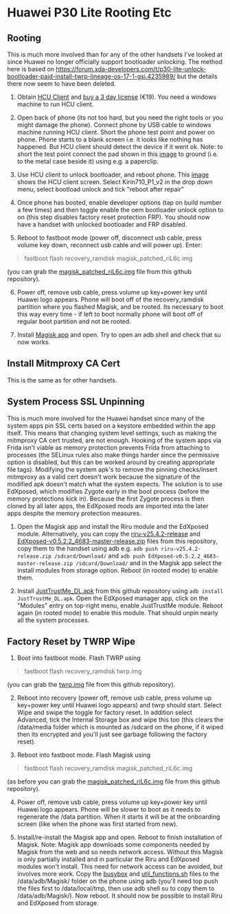 # Huawei P30 Lite Rooting Etc

## Rooting

This is much more involved than for any of the other handsets I've looked at since Huawei no longer officially support bootloader unlocking.   The method here is based on https://forum.xda-developers.com/t/p30-lite-unlock-bootloader-paid-install-twrp-lineage-os-17-1-gsi.4235989/ but the details there now seem to have been deleted.

1. Obtain [HCU Client](https://hcu-client.com/) and [buy a 3 day license](https://www.dc-unlocker.com/buy) (€19).  You need a windows machine to run HCU client.

2. Open back of phone (its not too hard, but you need the right tools or you might damage the phone).  Connect phone by USB cable to windows machine running HCU client.  Short the phone test point and power on phone.  Phone starts to a blank screen i.e. it looks like nothing has happened.  But HCU client should detect the device if it went ok.   Note: to short the test point connect the pad shown in this [image](testpoint.png) to ground (i.e. to the metal case beside it) using e.g. a paperclip.

3. Use HCU client to unlock bootloader, and reboot phone.   This [image](PXL_20210322_074233839.jpg) shows the HCU client screen.  Select Kirin710_P1_v2 in the drop down menu, select bootload unlock and tick "reboot after repair"

4. Once phone has booted, enable developer options (tap on build number a few times) and then toggle enable the oem bootloader unlock option to on (this step disables factory reset protection FRP).  You should now have a handset with unlocked bootloader and FRP disabled.

5. Reboot to fastboot mode (power off, disconnect usb cable, press volume key down, reconnect usb cable and will power up).  Enter:

> fastboot flash recovery_ramdisk magisk_patched_riL6c.img

(you can grab the [magisk_patched_riL6c.img](magisk_patched_riL6c.img) file from this github repository).

6. Power off, remove usb cable, press volume up key+power key until Huawei logo appears.  Phone will boot off of the recovery_ramdisk partition where you flashed Magisk, and be rooted.  Its necessary to boot this way every time - if left to boot normally phone will boot off of regular boot partition and not be rooted.

7. Install [Magisk app](https://github.com/topjohnwu/Magisk/releases) and open.    Try to open an adb shell and check that su now works.

## Install Mitmproxy CA Cert

This is the same as for other handsets.

## System Process SSL Unpinning

This is much more involved for the Huawei handset since many of the system apps pin SSL certs based on a keystore embedded within the app itself.  This means that changing system level settings, such as making the mitmproxy CA cert trusted, are not enough.  Hooking of the system apps via Frida isn't viable as memory protection prevents Frida from attaching to processes (the SELinux rules also make things harder since the permissive option is disabled, but this can be worked around by creating appropriate file tags).   Modifying the system apk's to remove the pinning checks/insert mitmproxy as a valid cert doesn't work because the signature of the modified apk doesn't match what the system expects.   The solution is to use EdXposed, which modifies Zygote early in the boot process (before the memory protections kick in).  Because the first Zygote process is then cloned by all later apps, the EdXposed mods are imported into the later apps despite the memory protection measures.  

1. Open the Magisk app and install the Riru module and the EdXposed module.  Alternatively, you can copy the [riru-v25.4.2-release](riru-v25.4.2-release.zip) and [EdXposed-v0.5.2.2_4683-master-release.zip](EdXposed-v0.5.2.2_4683-master-release.zip) files from this repository, copy them to the handset using adb e.g. `adb push riru-v25.4.2-release.zip /sdcard/Download/` and `adb push EdXposed-v0.5.2.2_4683-master-release.zip /sdcard/Download/` and in the Magisk app select the install modules from storage option.  Reboot (in rooted mode) to enable them.

2. Install [JustTrustMe_DL.apk](JustTrustMe_DL.apk) from this github repository using `adb install JustTrustMe_DL.apk`.   Open the EdXposed manager app, click on the "Modules" entry on top-right menu, enable JustTrustMe module.  Reboot again (in rooted mode)  to enable this module.  That should unpin nearly all the system processes.

## Factory Reset by TWRP Wipe

1. Boot into fastboot mode.  Flash TWRP using 

> fastboot flash recovery_ramdisk twrp.img

(you can grab the [twrp.img](twrp.img) file from this github repository).  

2.  Reboot into recovery (power off, remove usb cable, press volume up key+power key until Huawei logo appears) and twrp should start.  Select Wipe and swipe the toggle for factory reset.  In addition select Advanced, tick the Internal Storage box and wipe this too (this clears the /data/media folder which is mounted as /sdcard on the phone, if it wiped then its encrypted and you'll just see garbage following the factory reset).

3. Reboot into fastboot mode.  Flash Magisk using

> fastboot flash recovery_ramdisk magisk_patched_riL6c.img

(as before you can grab the [magisk_patched_riL6c.img](magisk_patched_riL6c.img) file from this github repository).

4. Power off, remove usb cable, press volume up key+power key until Huawei logo appears.    Phone will be slower to boot as it needs to regenerate the /data partition.  When it starts it will be at the onboarding screen (like when the phone was first started from new).

5. Install/re-install the Magisk app and open.  Reboot to finish installation of Magisk.  Note: Magisk app downloads some components needed by Magisk from the web and so needs network access.  Without this Magisk is only partially installed and in particular the Riru and EdXposed modules won't install.   This need for network access can be avoided, but involves more work.  Copy the [busybox](busybox) and [util_functions.sh](util_functions.sh) files to the /data/adb/Magisk/ folder on the phone using adb (you'll need top push the files first to /data/local/tmp, then use adb shell su to copy them to /data/adb/Magisk/).  Now reboot.  It should now be possible to install Riru and EdXposed from storage.
